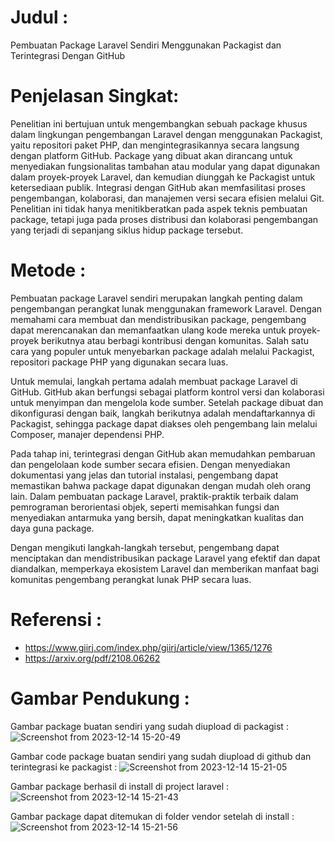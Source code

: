 # Judul :
Pembuatan Package Laravel Sendiri Menggunakan Packagist dan Terintegrasi Dengan GitHub

# Penjelasan Singkat:
Penelitian ini bertujuan untuk mengembangkan sebuah package khusus dalam lingkungan pengembangan Laravel dengan menggunakan Packagist, yaitu repositori paket PHP, dan mengintegrasikannya secara langsung dengan platform GitHub. Package yang dibuat akan dirancang untuk menyediakan fungsionalitas tambahan atau modular yang dapat digunakan dalam proyek-proyek Laravel, dan kemudian diunggah ke Packagist untuk ketersediaan publik. Integrasi dengan GitHub akan memfasilitasi proses pengembangan, kolaborasi, dan manajemen versi secara efisien melalui Git. Penelitian ini tidak hanya menitikberatkan pada aspek teknis pembuatan package, tetapi juga pada proses distribusi dan kolaborasi pengembangan yang terjadi di sepanjang siklus hidup package tersebut.

# Metode :
Pembuatan package Laravel sendiri merupakan langkah penting dalam pengembangan perangkat lunak menggunakan framework Laravel. Dengan memahami cara membuat dan mendistribusikan package, pengembang dapat merencanakan dan memanfaatkan ulang kode mereka untuk proyek-proyek berikutnya atau berbagi kontribusi dengan komunitas. Salah satu cara yang populer untuk menyebarkan package adalah melalui Packagist, repositori package PHP yang digunakan secara luas.

Untuk memulai, langkah pertama adalah membuat package Laravel di GitHub. GitHub akan berfungsi sebagai platform kontrol versi dan kolaborasi untuk menyimpan dan mengelola kode sumber. Setelah package dibuat dan dikonfigurasi dengan baik, langkah berikutnya adalah mendaftarkannya di Packagist, sehingga package dapat diakses oleh pengembang lain melalui Composer, manajer dependensi PHP.

Pada tahap ini, terintegrasi dengan GitHub akan memudahkan pembaruan dan pengelolaan kode sumber secara efisien. Dengan menyediakan dokumentasi yang jelas dan tutorial instalasi, pengembang dapat memastikan bahwa package dapat digunakan dengan mudah oleh orang lain. Dalam pembuatan package Laravel, praktik-praktik terbaik dalam pemrograman berorientasi objek, seperti memisahkan fungsi dan menyediakan antarmuka yang bersih, dapat meningkatkan kualitas dan daya guna package.

Dengan mengikuti langkah-langkah tersebut, pengembang dapat menciptakan dan mendistribusikan package Laravel yang efektif dan dapat diandalkan, memperkaya ekosistem Laravel dan memberikan manfaat bagi komunitas pengembang perangkat lunak PHP secara luas.

# Referensi :
- https://www.giirj.com/index.php/giirj/article/view/1365/1276
- https://arxiv.org/pdf/2108.06262

# Gambar Pendukung :
Gambar package buatan sendiri yang sudah diupload di packagist :
![Screenshot from 2023-12-14 15-20-49](https://github.com/dharuuuuu/TUGAS-Mencari-Topik-Penelitian/assets/101967157/2dd1f69f-932b-487a-9b5d-e77469bc7261)

Gambar code package buatan sendiri yang sudah diupload di github dan terintegrasi ke packagist :
![Screenshot from 2023-12-14 15-21-05](https://github.com/dharuuuuu/TUGAS-Mencari-Topik-Penelitian/assets/101967157/892631c8-e7cb-4ee8-8c43-a1b564585711)

Gambar package berhasil di install di project laravel :
![Screenshot from 2023-12-14 15-21-43](https://github.com/dharuuuuu/TUGAS-Mencari-Topik-Penelitian/assets/101967157/0eada01d-efb7-4f22-8817-92eae6139160)

Gambar package dapat ditemukan di folder vendor setelah di install :
![Screenshot from 2023-12-14 15-21-56](https://github.com/dharuuuuu/TUGAS-Mencari-Topik-Penelitian/assets/101967157/b9f48d10-9587-47f0-baca-663bfbcde0b6)
